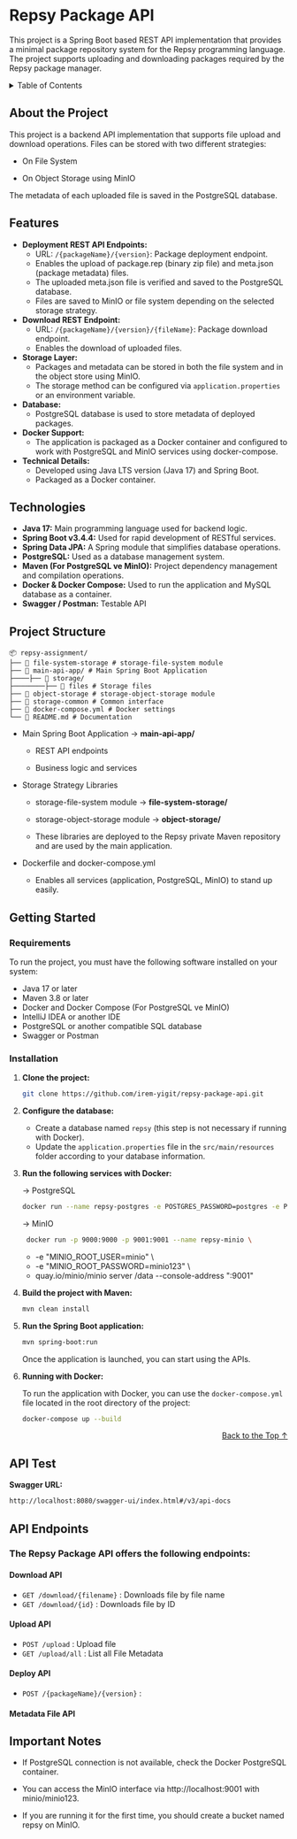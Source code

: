 # Repsy Package API
<a name="readme-top"></a>
This project is a Spring Boot based REST API implementation that provides a minimal package repository system for the Repsy programming language. The project supports uploading and downloading packages required by the Repsy package manager.

<details>
  <summary>Table of Contents</summary>
  <ol>
    <li><a href="#about-the-project">About the Project</a></li>
    <li><a href="#features">Features</a></li>
    <li><a href="#technologies">Technologies</a></li>
   <li><a href="#project-structure">Project Structure</a></li>
    <li>
      <a href="#getting-started">Getting Started</a>
      <ul>
        <li><a href="#requirements">Requirements</a></li>
        <li><a href="#installation">Installation</a></li>
      </ul>
    </li>
    <li><a href="#api-test">API Test</a></li>
    <li><a href="#api-endpoints">API Endpoints</a></li>
    <li><a href="#important-notes">Important Notes</a></li>
  </ol>
</details>

##  About the Project 

This project is a backend API implementation that supports file upload and download operations.
Files can be stored with two different strategies:

* On File System

* On Object Storage using MinIO

The metadata of each uploaded file is saved in the PostgreSQL database.

## Features

* **Deployment REST API Endpoints:**
  * URL: `/{packageName}/{version}`: Package deployment endpoint.
  * Enables the upload of package.rep (binary zip file) and meta.json (package metadata) files.
  * The uploaded meta.json file is verified and saved to the PostgreSQL database.
  * Files are saved to MinIO or file system depending on the selected storage strategy.
* **Download REST Endpoint:**
  * URL: `/{packageName}/{version}/{fileName}`: Package download endpoint.
  * Enables the download of uploaded files.
* **Storage Layer:**
  * Packages and metadata can be stored in both the file system and in the object store using MinIO.
  * The storage method can be configured via `application.properties` or an environment variable.
* **Database:**
  * PostgreSQL database is used to store metadata of deployed packages.
* **Docker Support:**
  * The application is packaged as a Docker container and configured to work with PostgreSQL and MinIO services using docker-compose.
* **Technical Details:**
  * Developed using Java LTS version (Java 17) and Spring Boot.
  * Packaged as a Docker container.


## Technologies 

- **Java 17:** Main programming language used for backend logic.
- **Spring Boot v3.4.4:** Used for rapid development of RESTful services.
- **Spring Data JPA:** A Spring module that simplifies database operations.
- **PostgreSQL:** Used as a database management system.
- **Maven (For PostgreSQL ve MinIO):** Project dependency management and compilation operations.
- **Docker & Docker Compose:** Used to run the application and MySQL database as a container.
- **Swagger / Postman:** Testable API

## Project Structure

    📦 repsy-assignment/
    ├── 📂 file-system-storage # storage-file-system module
    ├── 📂 main-api-app/ # Main Spring Boot Application
    ├────├── 📂 storage/
    ├────────├── 📂 files # Storage files      
    ├── 📂 object-storage # storage-object-storage module
    ├── 📂 storage-common # Common interface
    ├── 📄 docker-compose.yml # Docker settings
    └── 📄 README.md # Documentation

* Main Spring Boot Application → **main-api-app/** 

   - REST API endpoints

   - Business logic and services

* Storage Strategy Libraries

   - storage-file-system module → **file-system-storage/** 

   - storage-object-storage module → **object-storage/** 

   - These libraries are deployed to the Repsy private Maven repository and are used by the main application.

* Dockerfile and docker-compose.yml

   - Enables all services (application, PostgreSQL, MinIO) to stand up easily.

## Getting Started

### Requirements

To run the project, you must have the following software installed on your system:

- Java 17 or later
- Maven 3.8 or later
- Docker and Docker Compose (For PostgreSQL ve MinIO)
- IntelliJ IDEA or another IDE
- PostgreSQL or another compatible SQL database
- Swagger or Postman

### Installation

1. **Clone the project:**

   ```bash
   git clone https://github.com/irem-yigit/repsy-package-api.git
   ```

2. **Configure the database:**

    - Create a database named `repsy` (this step is not necessary if running with Docker).
    - Update the `application.properties` file in the `src/main/resources` folder according to your database information.

3. **Run the following services with Docker:**

   → PostgreSQL
    ```bash
    docker run --name repsy-postgres -e POSTGRES_PASSWORD=postgres -e POSTGRES_DB=repsy -p 5432:5432 -d postgres
   ```
   → MinIO
   ```bash
    docker run -p 9000:9000 -p 9001:9001 --name repsy-minio \
      ```
   - -e "MINIO_ROOT_USER=minio" \
   - -e "MINIO_ROOT_PASSWORD=minio123" \
   - quay.io/minio/minio server /data --console-address ":9001"

4. **Build the project with Maven:**

   ```bash
   mvn clean install
   ```

5. **Run the Spring Boot application:**

   ```bash
   mvn spring-boot:run
   ```

   Once the application is launched, you can start using the APIs.

6. **Running with Docker:**

   To run the application with Docker, you can use the `docker-compose.yml` file located in the root directory of the project:

   ```bash
   docker-compose up --build
   ```
<p align="right"><a href="#readme-top">Back to the Top ↑ </a></p>

## API Test

**Swagger URL:**

   ```bash
   http://localhost:8080/swagger-ui/index.html#/v3/api-docs
   ```
## API Endpoints

### The Repsy Package API offers the following endpoints:

#### Download API

- `GET /download/{filename}`    : Downloads file by file name 
- `GET /download/{id}`    : Downloads file by ID

#### Upload API

- `POST /upload`           : Upload file
- `GET /upload/all`        : List all File Metadata

#### Deploy API 

- `POST /{packageName}/{version}` :

#### Metadata File API 


## Important Notes

* If PostgreSQL connection is not available, check the Docker PostgreSQL container.

* You can access the MinIO interface via http://localhost:9001 with minio/minio123.

* If you are running it for the first time, you should create a bucket named repsy on MinIO.
